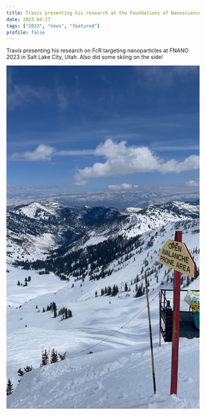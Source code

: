 ```yaml
---
title: Travis presenting his research at the Foundations of Nanoscience conference
date: 2023-04-27
tags: ["2023", "news", "featured"]
profile: false
---
```


Travis presenting his research on FcR targeting nanoparticles at FNANO 2023 in Salt Lake City, Utah. Also did some skiing on the side!

![screen reader text](IMG_8774.JPG)


